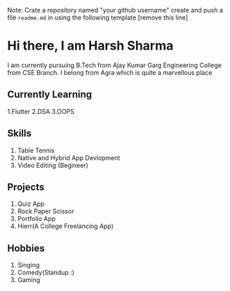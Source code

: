 Note: Crate a repository named "your github username" create and push a file `readme.md` in using the following template [remove this line]

# Hi there, I am Harsh Sharma

I am currently pursuing B.Tech from Ajay Kumar Garg Engineering College from CSE Branch.
I belong from Agra which is quite a marvellous place

## Currently Learning
1.Flutter
2.DSA
3.OOPS


## Skills
1. Table Tennis
2. Native and Hybrid App Devlopment
3. Video Editing (Begineer)

## Projects
1. Quiz App
2. Rock Paper Scissor
3. Portfolio App
4. Hierr(A College Freelancing App)

## Hobbies
1. Singing
2. Comedy(Standup :)
3. Gaming
